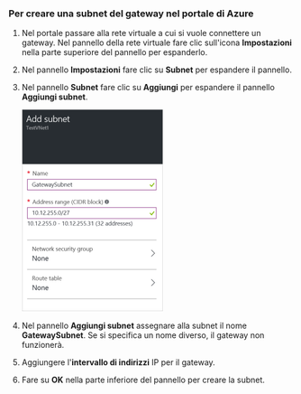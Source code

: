 ### Per creare una subnet del gateway nel portale di Azure

1. Nel portale passare alla rete virtuale a cui si vuole connettere un gateway. Nel pannello della rete virtuale fare clic sull'icona **Impostazioni** nella parte superiore del pannello per espanderlo. 

2. Nel pannello **Impostazioni** fare clic su **Subnet** per espandere il pannello.

3. Nel pannello **Subnet** fare clic su **Aggiungi** per espandere il pannello **Aggiungi subnet**.

	![Aggiungere la subnet del gateway](./media/vpn-gateway-add-gwsubnet-rm-portal-include/addgwsubnet250.png)

4. Nel pannello **Aggiungi subnet** assegnare alla subnet il nome **GatewaySubnet**. Se si specifica un nome diverso, il gateway non funzionerà.

5. Aggiungere l'**intervallo di indirizzi** IP per il gateway.

6. Fare su **OK** nella parte inferiore del pannello per creare la subnet.

<!---HONumber=AcomDC_0406_2016-->